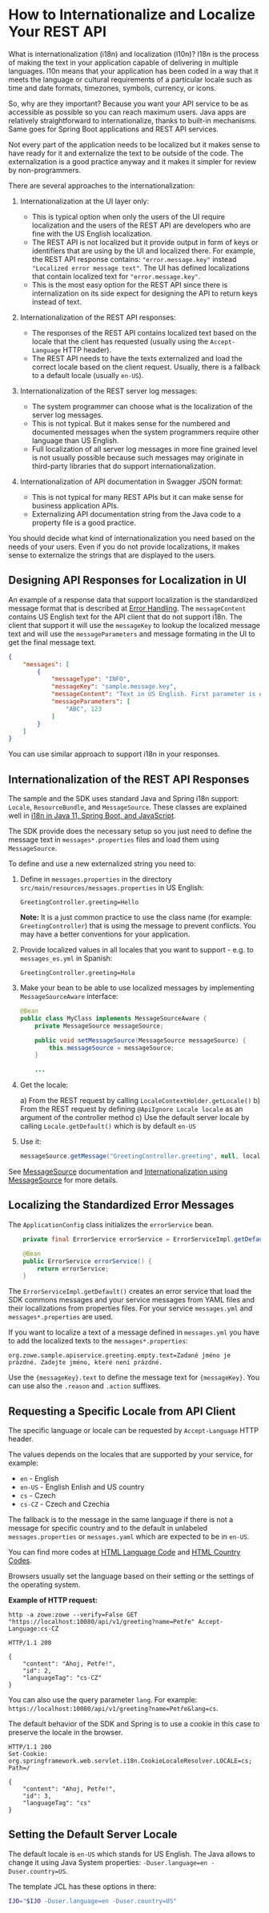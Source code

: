 # How to Internationalize and Localize Your REST API

What is internationalization (i18n) and localization (l10n)?
I18n is the process of making the text in your application capable of delivering in multiple languages.
l10n means that your application has been coded in a way that it meets the language or cultural requirements of a particular locale such as time and date formats, timezones, symbols, currency, or icons.

So, why are they important? Because you want your API service to be as accessible as possible so you can reach maximum users.
Java apps are relatively straightforward to internationalize, thanks to built-in mechanisms. Same goes for Spring Boot applications and REST API services.

Not every part of the application needs to be localized but it makes sense to have ready for it and externalize the text to be outside of the code.
The externalization is a good practice anyway and it makes it simpler for review by non-programmers.

There are several approaches to the internationalization:

1. Internationalization at the UI layer only:
    - This is typical option when only the users of the UI require localization and the users of the REST API are developers who are fine with the US English localization.
    - The REST API is not localized but it provide output in form of keys or identifiers that are using by the UI and localized there. For example, the REST API response contains: `"error.message.key"` instead `"Localized error message text"`. The UI has defined localizations that contain localized text for `"error.message.key"`.
    - This is the most easy option for the REST API since there is internalization on its side expect for designing the API to return keys instead of text.

2. Internationalization of the REST API responses:
    - The responses of the REST API contains localized text based on the locale that the client has requested (usually using the `Accept-Language` HTTP header).
    - The REST API needs to have the texts externalized and load the correct locale based on the client request. Usually, there is a fallback to a default locale (usually `en-US`).

3. Internationalization of the REST server log messages:
    - The system programmer can choose what is the localization of the server log messages.
    - This is not typical. But it makes sense for the numbered and documented messages when the system programmers require other language than US English.
    - Full localization of all server log messages in more fine grained level is not usually possible because such messages may originate in third-party libraries that do support internationalization.

4. Internationalization of API documentation in Swagger JSON format:
    - This is not typical for many REST APIs but it can make sense for business application APIs.
    - Externalizing API documentation string from the Java code to a property file is a good practice.

You should decide what kind of internationalization you need based on the needs of your users. Even if you do not provide localizations, it makes sense to externalize the strings that are displayed to the users.

## Designing API Responses for Localization in UI

An example of a response data that support localization is the standardized message format that is described at [Error Handling](error-handling.md).
The `messageContent` contains US English text for the API client that do not support i18n. The client that support it will use the `messageKey`
to lookup the localized message text and will use the `messageParameters` and message formating in the UI to get the final message text.

```json
{
    "messages": [
        {
            "messageType": "INFO",
            "messageKey": "sample.message.key",
            "messageContent": "Text in US English. First parameter is ABC, second is 123.",
            "messageParameters": [
                "ABC", 123
            ]
        }
    ]
}
```

You can use similar approach to support i18n in your responses.

## Internationalization of the REST API Responses

The sample and the SDK uses standard Java and Spring i18n support: `Locale`, `ResourceBundle`, and `MessageSource`. These classes are explained well in [i18n in Java 11, Spring Boot, and JavaScript](https://developer.okta.com/blog/2019/02/25/java-i18n-internationalization-localization).

The SDK provide does the necessary setup so you just need to define the message text in `messages*.properties` files and load them using `MessageSource`.

To define and use a new externalized string you need to:

1. Define in `messages.properties` in the directory `src/main/resources/messages.properties` in US English:

    ```properties
    GreetingController.greeting=Hello
    ```

    **Note:** It is a just common practice to use the class name (for example: `GreetingController`) that is using the message to prevent conflicts. You may have a better conventions for your application.

2. Provide localized values in all locales that you want to support - e.g. to `messages_es.yml` in Spanish:

    ```properties
    GreetingController.greeting=Hola
    ```

3. Make your bean to be able to use localized messages by implementing `MessageSourceAware` interface:

    ```java
    @Bean
    public class MyClass implements MessageSourceAware {
        private MessageSource messageSource;

        public void setMessageSource(MessageSource messageSource) {
            this.messageSource = messageSource;
        }

        ...
    ```

4. Get the locale:

   a) From the REST request by calling `LocaleContextHolder.getLocale()`
   b) From the REST request by defining `@ApiIgnore Locale locale` as an argument of the controller method
   c) Use the default server locale by calling `Locale.getDefault()` which is by default `en-US`

5. Use it:

    ```java
    messageSource.getMessage("GreetingController.greeting", null, locale);
    ```

See [MessageSource](https://docs.spring.io/spring-framework/docs/current/javadoc-api/org/springframework/context/MessageSource.html) documentation and [Internationalization using MessageSource](https://docs.spring.io/spring/docs/current/spring-framework-reference/core.html#context-functionality-messagesource) for more details.

## Localizing the Standardized Error Messages

The `ApplicationConfig` class initializes the `errorService` bean.

```java
    private final ErrorService errorService = ErrorServiceImpl.getDefault();

    @Bean
    public ErrorService errorService() {
        return errorService;
    }
```

The `ErrorServiceImpl.getDefault()` creates an error service that load the SDK commons messages and your service messages from YAML files and their localizations from properties files. For your service `messages.yml` and `messages*.properties` are used.

If you want to localize a text of a message defined in `messages.yml` you have to add the localized texts to the `messages*.properties`:

```properties
org.zowe.sample.apiservice.greeting.empty.text=Zadané jméno je prázdné. Zadejte jméno, které není prázdné.
```

Use the `{messageKey}.text` to define the message text for `{messageKey}`. You can use also the `.reason` and `.action` suffixes.

## Requesting a Specific Locale from API Client

The specific language or locale can be requested by `Accept-Language` HTTP header.

The values depends on the locales that are supported by your service, for example:

- `en` - English
- `en-US` - English Enlish and US country
- `cs` - Czech
- `cs-CZ` - Czech and Czechia

The fallback is to the message in the same language if there is not a message for specific country and to the default in unlabeled `messages.properties` or `messages.yaml` which are expected to be in `en-US`.

You can find more codes at [HTML Language Code](https://www.w3schools.com/tags/ref_language_codes.asp) and [HTML Country Codes](https://www.w3schools.com/tags/ref_country_codes.asp).

Browsers usually set the language based on their setting or the settings of the operating system.

**Example of HTTP request:**

`http -a zowe:zowe --verify=False GET "https://localhost:10080/api/v1/greeting?name=Petře" Accept-Language:cs-CZ`

```http
HTTP/1.1 200

{
    "content": "Ahoj, Petře!",
    "id": 2,
    "languageTag": "cs-CZ"
}
```

You can also use the query parameter `lang`. For example: `https://localhost:10080/api/v1/greeting?name=Petře&lang=cs`.

The default behavior of the SDK and Spring is to use a cookie in this case to preserve the locale in the browser.

```http
HTTP/1.1 200
Set-Cookie: org.springframework.web.servlet.i18n.CookieLocaleResolver.LOCALE=cs; Path=/

{
    "content": "Ahoj, Petře!",
    "id": 3,
    "languageTag": "cs"
}
```

## Setting the Default Server Locale

The default locale is `en-US` which stands for US English.
The Java allows to change it using Java System properties:
`-Duser.language=en -Duser.country=US`.

The template JCL has these options in there:

```sh
IJO="$IJO -Duser.language=en -Duser.country=US"
```
